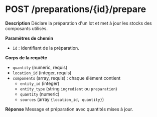 # POST /preparations/{id}/prepare

**Description**
Déclare la préparation d'un lot et met à jour les stocks des composants utilisés.

**Paramètres de chemin**
- `id` : identifiant de la préparation.

**Corps de la requête**
- `quantity` (numeric, requis)
- `location_id` (integer, requis)
- `components` (array, requis) : chaque élément contient
  - `entity_id` (integer)
  - `entity_type` (string `ingredient` ou `preparation`)
  - `quantity` (numeric)
  - `sources` (array `{location_id, quantity}`)

**Réponse**
Message et préparation avec quantités mises à jour.
